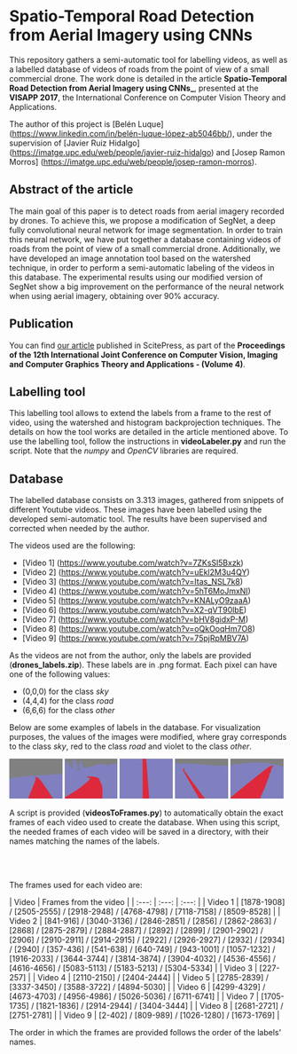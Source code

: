 # Spatio-Temporal Road Detection from Aerial Imagery using CNNs

This repository gathers a semi-automatic tool for labelling videos, as well as a labelled database of videos of roads from the point of view of a small commercial drone. The work done is detailed in the article **Spatio-Temporal Road Detection from Aerial Imagery using CNNs_**, presented at the **VISAPP 2017**, the International Conference on Computer Vision Theory and Applications.

The author of this project is [Belén Luque] (https://www.linkedin.com/in/belén-luque-lópez-ab5046bb/), under the supervision of [Javier Ruiz Hidalgo] (https://imatge.upc.edu/web/people/javier-ruiz-hidalgo) and [Josep Ramon Morros] (https://imatge.upc.edu/web/people/josep-ramon-morros).

## Abstract of the article

The main goal of this paper is to detect roads from aerial imagery recorded by drones. To achieve this, we propose a modification of SegNet, a deep fully convolutional neural network for image segmentation. In order to train this neural network, we have put together a database containing videos of roads from the point of view of a small commercial drone. Additionally, we have developed an image annotation tool based on the watershed technique, in order to perform a semi-automatic labeling of the videos in this database. The experimental results using our modified version of SegNet show a big improvement on the performance of the neural network when using aerial imagery, obtaining over 90% accuracy.

## Publication

You can find [our article](http://www.scitepress.org/DigitalLibrary/PublicationsDetail.aspx?ID=Ki5fKyigC7Q%3d&t=1) published in ScitePress, as part of the **Proceedings of the 12th International Joint Conference on Computer Vision, Imaging and Computer Graphics Theory and Applications - (Volume 4)**.

## Labelling tool

This labelling tool allows to extend the labels from a frame to the rest of video, using the watershed and histogram backprojection techniques. The details on how the tool works are detailed in the article mentioned above. To use the labelling tool, follow the instructions in **videoLabeler.py** and run the script. Note that the _numpy_ and _OpenCV_ libraries are required.

## Database

The labelled database consists on 3.313 images, gathered from snippets of different Youtube videos. These images have been labelled using the developed semi-automatic tool. The results have been supervised and corrected when needed by the author.


The videos used are the following:
* [Video 1] (https://www.youtube.com/watch?v=7ZKsSl5Bxzk)
* [Video 2] (https://www.youtube.com/watch?v=uEkl2M3u4QY)
* [Video 3] (https://www.youtube.com/watch?v=Itas_NSL7k8)
* [Video 4] (https://www.youtube.com/watch?v=5hT6MoJmxNI)
* [Video 5] (https://www.youtube.com/watch?v=KNALyO9zaaA)
* [Video 6] (https://www.youtube.com/watch?v=X2-qVT90lbE)
* [Video 7] (https://www.youtube.com/watch?v=bHV8gidxP-M)
* [Video 8] (https://www.youtube.com/watch?v=oQkOoqHm7O8)
* [Video 9] (https://www.youtube.com/watch?v=75pjRpMBV7A)


As the videos are not from the author, only the labels are provided (**drones_labels.zip**). These labels are in .png format. Each pixel can have one of the following values:
* (0,0,0) for the class _sky_
* (4,4,4) for the class _road_
* (6,6,6) for the class _other_


Below are some examples of labels in the database. For visualization purposes, the values of the images were modified, where gray corresponds to the class _sky_, red to the class _road_ and violet to the class _other_.

<img src="figures/seg00003.png" width="19%">
<img src="figures/seg01364.png" width="19%">
<img src="figures/seg01450.png" width="19%">
<img src="figures/seg01564.png" width="19%">
<img src="figures/seg01718.png" width="19%">


A script is provided (**videosToFrames.py**) to automatically obtain the exact frames of each video used to create the database. When using this script, the needed frames of each video will be saved in a directory, with their names matching the names of the labels.


<br></br>

The frames used for each video are:

| Video | Frames from the video | 
| :---: | :---: | :---: |
| Video 1 | [1878-1908] / [2505-2555] / [2918-2948] / [4768-4798] / [7118-7158] / [8509-8528] | 
| Video 2 | [841-916] / [3040-3136] / [2846-2851] / [2856] / [2862-2863] / [2868] / [2875-2879] / [2884-2887] / [2892] / [2899] / [2901-2902] / [2906] / [2910-2911] / [2914-2915] / [2922] / [2926-2927] / [2932] / [2934] / [2940] / [357-436] / [541-638] / [640-749] / [943-1001] / [1057-1232] / [1916-2033] / [3644-3744] / [3814-3874] / [3904-4032] / [4536-4556] / [4616-4656] / [5083-5113] / [5183-5213] / [5304-5334] | 
| Video 3 | [227-257] | 
| Video 4 | [2110-2150] / [2404-2444] | 
| Video 5 | [2785-2839] / [3337-3450] / [3588-3722] / [4894-5030] | 
| Video 6 | [4299-4329] / [4673-4703] / [4956-4986] / [5026-5036] / [6711-6741] | 
| Video 7 | [1705-1735] / [1821-1836] / [2914-2944] / [3404-3444] | 
| Video 8 | [2681-2721] / [2751-2781] | 
| Video 9 | [2-402] / [809-989] / [1026-1280] / [1673-1769] | 

The order in which the frames are provided follows the order of the labels' names.

